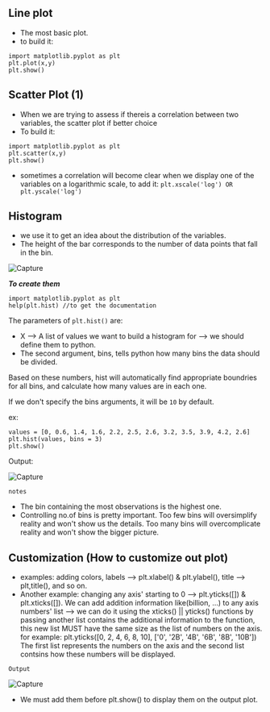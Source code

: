 ## Line plot
- The most basic plot.
- to build it:
```
import matplotlib.pyplot as plt
plt.plot(x,y)
plt.show()
```

## Scatter Plot (1)
- When we are trying to assess if thereis a correlation between two variables, the scatter plot if better choice
- To build it:
```
import matplotlib.pyplot as plt
plt.scatter(x,y)
plt.show()
```
- sometimes a correlation will become clear when we display one of the variables on a logarithmic scale, to add it: ```plt.xscale('log') OR plt.yscale('log')``` 

## Histogram
- we use it to get an idea about the distribution of the variables.
- The height of the bar corresponds to the number of data points that fall in the bin.

![Capture](https://user-images.githubusercontent.com/91827137/165603874-2db85d61-3840-4d87-a489-51c9e69e8c72.PNG)

***To create them***
```
import matplotlib.pyplot as plt
help(plt.hist) //to get the documentation
```

The parameters of ```plt.hist()``` are:
- X --> A list of values we want to build a histogram for --> we should define them to python.
- The second argument, bins, tells python how many bins the data should be divided.

Based on these numbers, hist will automatically find appropriate boundries for all bins, and calculate how many values are in each one.

If we don't specify the bins arguments, it will be ```10``` by default.

ex:
```
values = [0, 0.6, 1.4, 1.6, 2.2, 2.5, 2.6, 3.2, 3.5, 3.9, 4.2, 2.6]
plt.hist(values, bins = 3)
plt.show()
```

Output:

![Capture](https://user-images.githubusercontent.com/91827137/165604570-4923531f-8ea0-463f-904b-c15bbf580bb5.PNG)

```notes``` 
- The bin containing the most observations is the highest one.
- Controlling no.of bins is pretty important. Too few bins will oversimplify reality and won't show us the details. Too many bins will overcomplicate reality and won't show the bigger picture.

## Customization (How to customize out plot)
- examples: adding colors, labels --> plt.xlabel() & plt.ylabel(), title --> plt,title(), and so on. 
- Another example: changing any axis' starting to 0 --> plt.yticks([]) & plt.xticks([]). We can add addition information like(billion, ...) to any axis numbers' list --> we can do it using the xticks() || yticks() functions by passing another list contains the additional information to the function, this new list MUST have the same size as the list of numbers on the axis.
for example: plt.yticks([0, 2, 4, 6, 8, 10], ['0', '2B', '4B', '6B', '8B', '10B'])
The first list represents the numbers on the axis and the second list contsins how these numbers will be displayed.

```Output```

![Capture](https://user-images.githubusercontent.com/91827137/165739529-e74cdd07-78fb-41b4-8ba4-9794b7d63bfe.PNG)

- We must add them before plt.show() to display them on the output plot.
